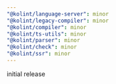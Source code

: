 ```yaml
---
"@kolint/language-server": minor
"@kolint/legacy-compiler": minor
"@kolint/compiler": minor
"@kolint/ts-utils": minor
"@kolint/parser": minor
"@kolint/check": minor
"@kolint/ssr": minor
---
```


initial release

